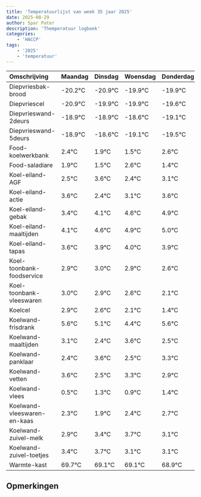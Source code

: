 ```yaml
---
title: 'Temperatuurlijst van week 35 jaar 2025'
date: 2025-08-29
author: Spar Pater
description: 'Themperatuur logboek'
categories:
    - 'HACCP'
tags:
    - '2025'
    - 'temperatuur'
---
```

|Omschrijving|Maandag|Dinsdag|Woensdag|Donderdag|Vrijdag|Zaterdag|Zondag|
|:---|:---|:---|:---|:---|:---|:---|:---|
|Diepvriesbak-brood|-20.2°C|-20.9°C|-19.9°C|-19.9°C|-19.6°C| | |
|Diepvriescel|-20.9°C|-19.9°C|-19.9°C|-19.6°C|-20.1°C| | |
|Diepvrieswand-2deurs|-18.9°C|-18.9°C|-18.6°C|-19.1°C|-19.5°C| | |
|Diepvrieswand-5deurs|-18.9°C|-18.6°C|-19.1°C|-19.5°C|-18.4°C| | |
|Food-koelwerkbank|2.4°C|1.9°C|1.5°C|2.6°C|1.4°C| | |
|Food-saladiare|1.9°C|1.5°C|2.6°C|1.4°C|2.1°C| | |
|Koel-eiland-AGF|2.5°C|3.6°C|2.4°C|3.1°C|3.6°C| | |
|Koel-eiland-actie|3.6°C|2.4°C|3.1°C|3.6°C|3.9°C| | |
|Koel-eiland-gebak|3.4°C|4.1°C|4.6°C|4.9°C|5.0°C| | |
|Koel-eiland-maaltijden|4.1°C|4.6°C|4.9°C|5.0°C|4.9°C| | |
|Koel-eiland-tapas|3.6°C|3.9°C|4.0°C|3.9°C|3.6°C| | |
|Koel-toonbank-foodservice|2.9°C|3.0°C|2.9°C|2.6°C|2.1°C| | |
|Koel-toonbank-vleeswaren|3.0°C|2.9°C|2.6°C|2.1°C|1.4°C| | |
|Koelcel|2.9°C|2.6°C|2.1°C|1.4°C|2.6°C| | |
|Koelwand-frisdrank|5.6°C|5.1°C|4.4°C|5.6°C|4.5°C| | |
|Koelwand-maaltijden|3.1°C|2.4°C|3.6°C|2.5°C|3.3°C| | |
|Koelwand-panklaar|2.4°C|3.6°C|2.5°C|3.3°C|2.9°C| | |
|Koelwand-vetten|3.6°C|2.5°C|3.3°C|2.9°C|3.4°C| | |
|Koelwand-vlees|0.5°C|1.3°C|0.9°C|1.4°C|1.7°C| | |
|Koelwand-vleeswaren-en-kaas|2.3°C|1.9°C|2.4°C|2.7°C|2.1°C| | |
|Koelwand-zuivel-melk|2.9°C|3.4°C|3.7°C|3.1°C|3.1°C| | |
|Koelwand-zuivel-toetjes|3.4°C|3.7°C|3.1°C|3.1°C|2.9°C| | |
|Warmte-kast|69.7°C|69.1°C|69.1°C|68.9°C|68.1°C| | |

## Opmerkingen


